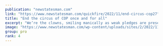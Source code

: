 ```yaml
---
publication: "newstatesman.com"
link: "https://www.newstatesman.com/quickfire/2022/11/end-circus-cop27"
title: "End the circus of COP once and for all"
excerpt: "We’re the clowns, smiling manically as weak pledges are presented as progress, amid mayhem."
image: "https://www.newstatesman.com/wp-content/uploads/sites/2/2022/11/GettyImages-1244662577.jpg"
group: pro
rank: 4
---
```

